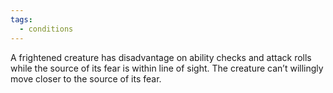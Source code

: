 ```yaml
---
tags:
  - conditions
---
```

A frightened creature has disadvantage on ability checks and attack rolls while the source of its fear is within line of sight.
The creature can’t willingly move closer to the source of its fear.

